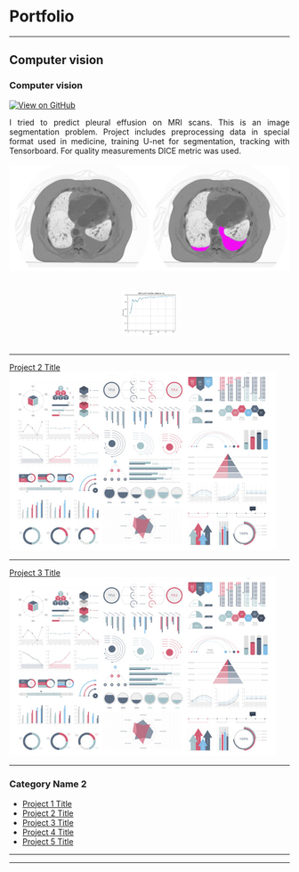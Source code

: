 # Portfolio

---

## Computer vision

### Computer vision

[![View on GitHub](https://img.shields.io/badge/GitHub-View_on_GitHub-blue?logo=GitHub)](https://github.com/LtvnSergey/Pleural-Effusion-Detection)

<div style="text-align: justify"> I tried to predict pleural effusion on MRI scans. This is an image segmentation problem. Project includes preprocessing data in special format used in medicine,  training U-net for segmentation, tracking with Tensorboard. For quality measurements DICE metric was used.    </div>
<br>
<center><img src="images/pleural_1.png"/></center>
<br>
<br>
<center><img src="images/pleural_2.png" width="100"/></center>
<br>

---
[Project 2 Title](/pdf/sample_presentation.pdf)
<img src="images/dummy_thumbnail.jpg?raw=true"/>

---
[Project 3 Title](http://example.com/)
<img src="images/dummy_thumbnail.jpg?raw=true"/>

---

### Category Name 2

- [Project 1 Title](http://example.com/)
- [Project 2 Title](http://example.com/)
- [Project 3 Title](http://example.com/)
- [Project 4 Title](http://example.com/)
- [Project 5 Title](http://example.com/)

---




---
